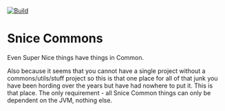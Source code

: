 [![Build](https://github.com/sniceio/snice-commons/actions/workflows/build.yml/badge.svg)](https://github.com/sniceio/snice-commons/actions/workflows/build.yml)


# Snice Commons


Even Super Nice things have things in Common.

Also because it seems that you cannot have a single project without a commons/utils/stuff project so this is that one place for all of that junk you have been hording over the years but have had nowhere to put it. This is that place. The only requirement - all Snice Common things can only be dependent on the JVM, nothing else.



